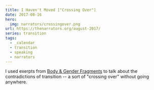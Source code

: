 ```yaml
---
title: I Haven't Moved ["Crossing Over"]
date: 2017-08-16
hero:
  img: narrators/crossingover.png
url: https://thenarrators.org/august-2017/
series: transition
tags:
  - _calendar
  - transition
  - speaking
  - narrators
---
```


I used exerpts from
[Body & Gender Fragments](/2017/03/01/my-body/)
to talk about the contradictions
of transition --
a sort of "crossing over" without going anywhere.
